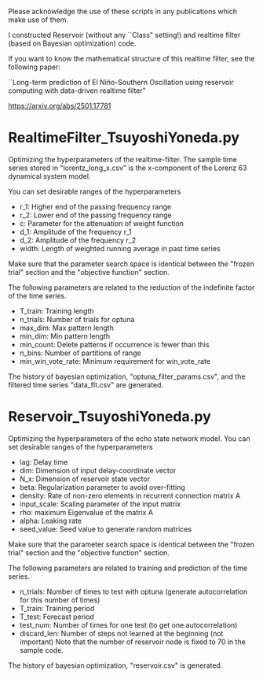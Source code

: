 Please acknowledge the use of these scripts in any publications which make use of them.

I constructed Reservoir (without any ``Class" setting!) and realtime filter (based on Bayesian optimization) code.

If you want to know the mathematical structure of this realtime filter, see the following paper:

``Long-term prediction of El Niño-Southern Oscillation using reservoir computing with data-driven realtime filter"

https://arxiv.org/abs/2501.17781

# RealtimeFilter_TsuyoshiYoneda.py

Optimizing the hyperparameters of the realtime-filter.
The sample time series stored in "lorentz_long_x.csv" is the x-component of the Lorenz 63 dynamical system model.

You can set desirable ranges of the hyperparameters
- r_1: Higher end of the passing frequency range
- r_2: Lower end of the passing frequency range
- c: Parameter for the attenuation of weight function
- d_1: Amplitude of the frequency r_1
- d_2: Amplitude of the frequency r_2
- width: Length of weighted running average in past time series

Make sure that the parameter search space is identical between the "frozen trial" section and the "objective function" section.

The following parameters are related to the reduction of the indefinite factor of the time series.
- T_train: Training length
- n_trials: Number of trials for optuna
- max_dim: Max pattern length
- min_dim: Min pattern length
- min_count: Delete patterns if occurrence is fewer than this
- n_bins: Number of partitions of range
- min_win_vote_rate: Minimum requirement for win_vote_rate

The history of bayesian optimization, "optuna_filter_params.csv", and the filtered time series "data_flt.csv" are generated.

# Reservoir_TsuyoshiYoneda.py

Optimizing the hyperparameters of the echo state network model.
You can set desirable ranges of the hyperparameters
- lag: Delay time 
- dim: Dimension of input delay-coordinate vector
- N_x: Dimension of reservoir state vector
- beta: Regularization parameter to avoid over-fitting
- density: Rate of non-zero elements in recurrent connection matrix A
- input_scale: Scaling parameter of the input matrix
- rho: maximum Eigenvalue of the matrix A
- alpha: Leaking rate
- seed_value: Seed value to generate random matrices

Make sure that the parameter search space is identical between the "frozen trial" section and the "objective function" section.

The following parameters are related to training and prediction of the time series.
- n_trials: Number of times to test with optuna (generate autocorrelation for this number of times)
- T_train: Training period
- T_test: Forecast period
- test_num: Number of times for one test (to get one autocorrelation)
- discard_len: Number of steps not learned at the beginning (not important)
Note that the number of reservoir node is fixed to 70 in the sample code.

The history of bayesian optimization, "reservoir.csv" is generated.